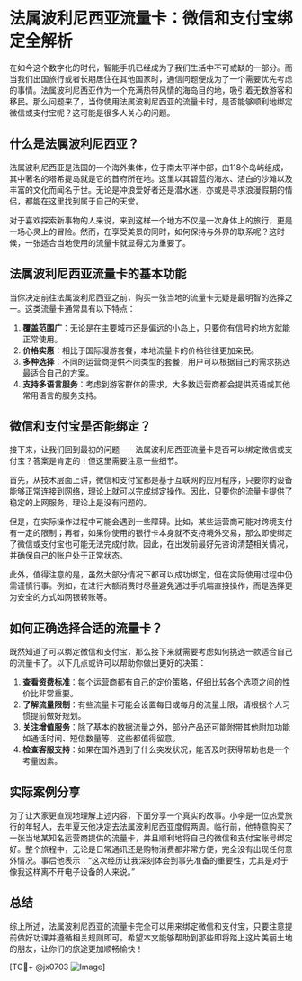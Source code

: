 # 法属波利尼西亚流量卡：微信和支付宝绑定全解析

在如今这个数字化的时代，智能手机已经成为了我们生活中不可或缺的一部分。而当我们出国旅行或者长期居住在其他国家时，通信问题便成为了一个需要优先考虑的事情。法属波利尼西亚作为一个充满热带风情的海岛目的地，吸引着无数游客和移民。那么问题来了，当你使用法属波利尼西亚的流量卡时，是否能够顺利地绑定微信或支付宝呢？这可能是很多人关心的问题。

## 什么是法属波利尼西亚？

法属波利尼西亚是法国的一个海外集体，位于南太平洋中部，由118个岛屿组成，其中著名的塔希提岛就是它的首府所在地。这里以其碧蓝的海水、洁白的沙滩以及丰富的文化而闻名于世。无论是冲浪爱好者还是潜水迷，亦或是寻求浪漫假期的情侣，都能在这里找到属于自己的天堂。

对于喜欢探索新事物的人来说，来到这样一个地方不仅是一次身体上的旅行，更是一场心灵上的冒险。然而，在享受美景的同时，如何保持与外界的联系呢？这时候，一张适合当地使用的流量卡就显得尤为重要了。

## 法属波利尼西亚流量卡的基本功能

当你决定前往法属波利尼西亚之前，购买一张当地的流量卡无疑是最明智的选择之一。这类流量卡通常具有以下特点：

1. **覆盖范围广**：无论是在主要城市还是偏远的小岛上，只要你有信号的地方就能正常使用。
2. **价格实惠**：相比于国际漫游套餐，本地流量卡的价格往往更加亲民。
3. **多种选择**：不同的运营商提供不同类型的套餐，用户可以根据自己的需求挑选最适合自己的方案。
4. **支持多语言服务**：考虑到游客群体的需求，大多数运营商都会提供英语或其他常用语言的服务支持。

## 微信和支付宝是否能绑定？

接下来，让我们回到最初的问题——法属波利尼西亚流量卡是否可以绑定微信或支付宝？答案是肯定的！但这里需要注意一些细节。

首先，从技术层面上讲，微信和支付宝都是基于互联网的应用程序，只要你的设备能够正常连接到网络，理论上就可以完成绑定操作。因此，只要你的流量卡提供了稳定的上网服务，理论上是没有问题的。

但是，在实际操作过程中可能会遇到一些障碍。比如，某些运营商可能对跨境支付有一定的限制；再者，如果你使用的银行卡本身就不支持境外交易，那么即使绑定了微信或支付宝也可能无法完成付款。因此，在出发前最好先咨询清楚相关情况，并确保自己的账户处于正常状态。

此外，值得注意的是，虽然大部分情况下都可以成功绑定，但在实际使用过程中仍需谨慎行事。例如，在进行大额消费时尽量避免通过手机端直接操作，而是选择更为安全的方式如网银转账等。

## 如何正确选择合适的流量卡？

既然知道了可以绑定微信和支付宝，那么接下来就需要考虑如何挑选一款适合自己的流量卡了。以下几点或许可以帮助你做出更好的决策：

1. **查看资费标准**：每个运营商都有自己的定价策略，仔细比较各个选项之间的性价比非常重要。
2. **了解流量限制**：有些流量卡可能会设置每日或每月的流量上限，请根据个人习惯提前做好规划。
3. **关注增值服务**：除了基本的数据流量之外，部分产品还可能附带其他附加功能如通话时间、短信数量等，这些都值得留意。
4. **检查客服支持**：如果在国外遇到了什么突发状况，能否及时获得帮助也是一个考量因素。

## 实际案例分享

为了让大家更直观地理解上述内容，下面分享一个真实的故事。小李是一位热爱旅行的年轻人，去年夏天他决定去法属波利尼西亚度假两周。临行前，他特意购买了一张当地某知名运营商提供的流量卡，并且顺利地将自己的微信和支付宝账号绑定好。整个旅程中，无论是日常通讯还是购物消费都非常方便，完全没有出现任何意外情况。事后他表示：“这次经历让我深刻体会到事先准备的重要性，尤其是对于像我这样离不开电子设备的人来说。”

## 总结

综上所述，法属波利尼西亚的流量卡完全可以用来绑定微信和支付宝，只要注意提前做好功课并遵循相关规则即可。希望本文能够帮助到那些即将踏上这片美丽土地的朋友，让你们的旅途更加顺畅愉快！

[TG💪+ @jx0703 ![Image](https://github.com/user-attachments/assets/dbca1d08-cadb-493c-b0ec-ad6f7a83f270)]